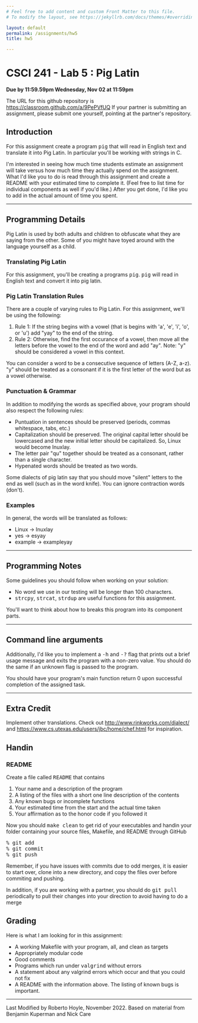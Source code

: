 ```yaml
---
# Feel free to add content and custom Front Matter to this file.
# To modify the layout, see https://jekyllrb.com/docs/themes/#overriding-theme-defaults

layout: default
permalink: /assignments/hw5
title: hw5

---
```

# CSCI 241 - Lab 5 : Pig Latin
**Due by 11:59.59pm Wednesday, Nov 02 at 11:59pm**

The URL for this github repository is <a href="https://classroom.github.com/a/9PePVfUQ">https://classroom.github.com/a/9PePVfUQ</a>  If your partner is submitting an assignment, please submit one yourself, pointing at the partner's repository.


## Introduction

For this assignment create a program <tt>pig</tt> that will read in
English text and translate it into Pig Latin. In particular you'll
be working with strings in C.

I'm interested in seeing how much time students estimate an
assignment will take versus how much time they actually spend on
the assignment. What I'd like you to do is read through this
assignment and create a README with your estimated time to
complete it. (Feel free to list time for individual components
as well if you'd like.) After you get done, I'd like you to add
in the actual amount of time you spent.

<hr>

## Programming Details

Pig Latin is used by both adults and children to obfuscate what they
are saying from the other. Some of you might have toyed around with
the language yourself as a child.


### Translating Pig Latin

For this assignment, you'll be creating a programs <tt>pig</tt>. <tt>pig</tt> will read in English text and
convert it into pig latin. 


### Pig Latin Translation Rules

 There are a couple of varying
rules to Pig Latin. For this assignment, we'll be using the
following:

1. Rule 1: If the string begins with a vowel
(that is begins with 'a', 'e', 'i', 'o', or 'u') add "yay" to
the end of the string.
1. Rule 2: Otherwise, find the first occurance
of a vowel, then move all the letters before the vowel to the
end of the word and add "ay". Note: "y"
should be considered a vowel in this context.

You can consider a word to be a consecutive sequence of letters
(A-Z, a-z). "y" should be treated as a consonant if it is the first
letter of the word but as a vowel otherwise.


### Punctuation &amp; Grammar

In addition to modifying the words as specified above, your program
should also respect the following rules:

<ul>
<li>
		Puntuation in sentences should be preserved (periods, commas
		whitespace, tabs, etc.)
</li>
<li>
		Capitalization should be preserved. The original capital letter
		should be lowercased and the new initial letter should be
		capitalized. So, Linux would become Inuxlay.
</li>
<li>
		The letter pair "qu" together should be treated as a consonant,
		rather than a single character.
</li>
<li>
		Hypenated words should be treated as two words.
</li>
</ul>

Some dialects of pig latin say that you should move "silent" letters
to the end as well (such as in the word knife). You can ignore
contraction words (don't).

### Examples

In general, the words will be translated as follows:


* Linux -> Inuxlay
* yes -> esyay
* example -> exampleyay


<hr>

## Programming Notes

Some guidelines you should follow when working on your solution:

<ul>
<li>
		No word we use in our testing will be longer than 100
		characters.
</li>
<li>
		<tt>strcpy</tt>, <tt>strcat</tt>, <tt>strdup</tt> are useful
		functions for this assignment.
</li>
</ul>

You'll want to think about how to breaks this program into its
component parts.


<hr>

## Command line arguments

Additionally, I'd like you to implement a <tt>-h</tt> and
<tt>-?</tt> flag that prints out a brief usage message and exits the
program with a non-zero value. You should do the same if an
unknown flag is passed to the program.


You should have your program's main function return 0 upon
successful completion of the assigned task.



<hr>

## Extra Credit

Implement other translations.  Check out <a href="http://www.rinkworks.com/dialect/">http://www.rinkworks.com/dialect/</a> and <a href="https://www.cs.utexas.edu/users/jbc/home/chef.html">https://www.cs.utexas.edu/users/jbc/home/chef.html</a> for inspiration.

## Handin

### README

Create a file called <tt>README</tt> that contains

<ol>
<li>Your name and a description of the program</li>
<li>A listing of the files with a short one line description of the contents</li>
<li>Any known bugs or incomplete functions</li>
<li>Your estimated time from the start and the actual time taken</li>
<li>Your affirmation as to the honor code if you followed it</li>
</ol>

Now you should <tt>make clean</tt> to get rid of your executables and
handin your folder containing your source files, Makefile, and README through GitHub


<pre class="boxed">
% <tt>git add</tt>
% <tt>git commit</tt>
% <tt>git push</tt>
</pre>
Remember, if you have issues with commits due to odd merges, it is easier to start over, clone into a new directory, and copy the files over before commiting and pushing.

In addition, if you are working with a partner, you should do <tt>git pull</tt> periodically to pull their changes into your direction to avoid having to do a merge

## Grading

Here is what I am looking for in this assignment:

* A working Makefile with your program, all, and clean as targets
* Appropriately modular code
* Good comments
* Programs which run under <tt>valgrind</tt> without errors
* A statement about any valgrind errors which occur and that you could not
fix
* A README with the information above.  The listing of known bugs is
important.



<!-- Footer -->
<hr>
<footer>
Last Modified by Roberto Hoyle, November 2022. Based on material from Benjamin Kuperman and Nick Care
</footer>

